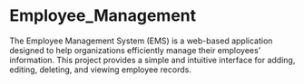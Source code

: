 # Employee_Management
The Employee Management System (EMS) is a web-based application designed to help organizations efficiently manage their employees' information. This project provides a simple and intuitive interface for adding, editing, deleting, and viewing employee records.
